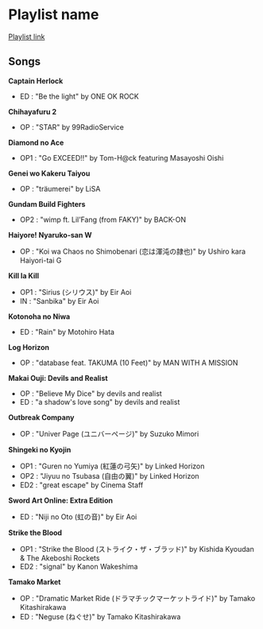 # Playlist name

[Playlist link](https://open.spotify.com/user/fz230568w0ccmom2dg3zvxq1h/playlist/3kA3G7inbL2qeNqw6hkfsA?si=kFIgawD6SvarVaPsiMRsuQ)

## Songs

**Captain Herlock**
* ED : "Be the light" by ONE OK ROCK

**Chihayafuru 2**
* OP : "STAR" by 99RadioService

**Diamond no Ace**
* OP1 : "Go EXCEED!!" by Tom-H@ck featuring Masayoshi Oishi

**Genei wo Kakeru Taiyou**
* OP : "träumerei" by LiSA

**Gundam Build Fighters**
* OP2 : "wimp ft. Lil’Fang (from FAKY)" by BACK-ON

**Haiyore! Nyaruko-san W**
* OP : "Koi wa Chaos no Shimobenari (恋は渾沌の隷也)" by Ushiro kara Haiyori-tai G

**Kill la Kill**
* OP1 : "Sirius (シリウス)" by Eir Aoi
* IN : "Sanbika" by Eir Aoi

**Kotonoha no Niwa**
* ED : "Rain" by Motohiro Hata

**Log Horizon**
* OP : "database feat. TAKUMA (10 Feet)" by MAN WITH A MISSION

**Makai Ouji: Devils and Realist**
* OP : "Believe My Dice" by devils and realist
* ED : "a shadow's love song" by devils and realist

**Outbreak Company**
* OP : "Univer Page (ユニバーページ)" by Suzuko Mimori

**Shingeki no Kyojin**
* OP1 : "Guren no Yumiya (紅蓮の弓矢)" by Linked Horizon
* OP2 : "Jiyuu no Tsubasa (自由の翼)" by Linked Horizon
* ED2 : "great escape" by Cinema Staff

**Sword Art Online: Extra Edition**
* ED : "Niji no Oto (虹の音)" by Eir Aoi

**Strike the Blood**
* OP1 : "Strike the Blood (ストライク・ザ・ブラッド)" by Kishida Kyoudan & The Akeboshi Rockets
* ED2 : "signal" by Kanon Wakeshima

**Tamako Market**
* OP : "Dramatic Market Ride (ドラマチックマーケットライド)" by Tamako Kitashirakawa
* ED : "Neguse (ねぐせ)" by Tamako Kitashirakawa